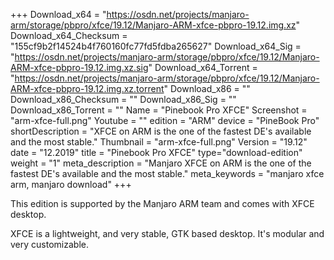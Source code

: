 +++
Download_x64 = "https://osdn.net/projects/manjaro-arm/storage/pbpro/xfce/19.12/Manjaro-ARM-xfce-pbpro-19.12.img.xz"
Download_x64_Checksum = "155cf9b2f14524b4f760160fc77fd5fdba265627"
Download_x64_Sig = "https://osdn.net/projects/manjaro-arm/storage/pbpro/xfce/19.12/Manjaro-ARM-xfce-pbpro-19.12.img.xz.sig"
Download_x64_Torrent = "https://osdn.net/projects/manjaro-arm/storage/pbpro/xfce/19.12/Manjaro-ARM-xfce-pbpro-19.12.img.xz.torrent"
Download_x86 = ""
Download_x86_Checksum = ""
Download_x86_Sig = ""
Download_x86_Torrent = ""
Name = "Pinebook Pro XFCE"
Screenshot = "arm-xfce-full.png"
Youtube = ""
edition = "ARM"
device = "PineBook Pro"
shortDescription = "XFCE on ARM is the one of the fastest DE's available and the most stable."
Thumbnail = "arm-xfce-full.png"
Version = "19.12"
date = "12.2019"
title = "Pinebook Pro XFCE"
type="download-edition"
weight = "1"
meta_description = "Manjaro XFCE on ARM is the one of the fastest DE's available and the most stable."
meta_keywords = "manjaro xfce arm, manjaro download"
+++

This edition is supported by the Manjaro ARM team and comes with XFCE desktop.

XFCE is a lightweight, and very stable, GTK based desktop. It's modular and very customizable.

